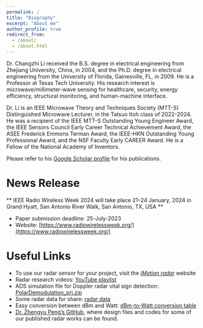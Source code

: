 ```yaml
---
permalink: /
title: "Biography"
excerpt: "About me"
author_profile: true
redirect_from: 
  - /about/
  - /about.html
---
```


Dr. Changzhi Li received the B.S. degree in electrical engineering from Zhejiang University, China, in 2004, and the Ph.D. degree in electrical engineering from the University of Florida, Gainesville, FL, in 2009. He is a Professor at Texas Tech University. His research interest is microwave/millimeter-wave sensing for healthcare, security, energy efficiency, structural monitoring, and human-machine interface.

Dr. Li is an IEEE Microwave Theory and Techniques Society (MTT-S) Distinguished Microwave Lecturer, in the Tatsuo Itoh class of 2022-2024. He was a recipient of the IEEE MTT-S Outstanding Young Engineer Award, the IEEE Sensors Council Early Career Technical Achievement Award, the ASEE Frederick Emmons Terman Award, the IEEE-HKN Outstanding Young Professional Award, and the NSF Faculty Early CAREER Award. He is a Fellow of the National Academy of Inventors.

Please refer to his [Google Scholar profile](http://scholar.google.com/citations?user=Hx6pVv4AAAAJ&hl=en) for his publications.


# News Release

** IEEE Radio Wireless Week 2024 will take place 21–24 January, 2024 in Grand Hyatt, San Antonio River Walk, San Antonio, TX, USA **

- Paper submission deadline: 25-July-2023
- Website: [https://www.radiowirelessweek.org/](https://www.radiowirelessweek.org/)


# Useful Links

- To use our radar sensor for your project, visit the *[iMotion radar](https://sites.google.com/site/imotionradar/home)* website
- Radar research videos: [YouTube playlist](https://www.youtube.com/playlist?list=PL8pR23L-R7oVtj-XsV4Y7dmyFIFfGFw3y) 
- ADS simulation file for Doppler radar vital sign detection: [PolarDemodulation_prj.zip](http://www.webpages.ttu.edu/chali/PolarDemodulation_prj.zip)
- Some radar data for share: [radar data](https://sites.google.com/site/clilabsite/radar-projects/data-share)
- Easy conversion between dBm and Watt: [dBm-to-Watt conversion table](http://www.minicircuits.com/pages/pdfs/dg03-110.pdf)
- [Dr. Zhengyu Peng’s GitHub](https://github.com/rookiepeng?tab=repositories), where design files and codes for some of our published radar works can be found.
